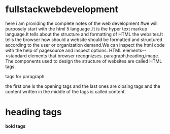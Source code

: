 # fullstackwebdevelopment
here i am providing the complete notes of the  web development
#we will purposely start with the html 5 language .It  is the hyper text markup language.It tells about the structure and formatting of HTML the websites.It tells the browser how should a website should be formatted and structured according to the user or organization demand.We can inspect the html code with the help of pagesource and inspect options.
HTML elements-->standard elements that browser recognizses.
paragraph,heading,image.
The components used to design the structure of websites are called HTML tags.
<p> tags for paragraph </p>
the first one is the opening tags and the last ones are closing tags and the content written in the middle of the tags is called content.
<h1> heading tags</h1>
<b> bold tags</b>
